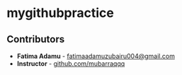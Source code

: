 # mygithubpractice
## Contributors

- **Fatima Adamu** - [fatimaadamuzubairu004@gmail.com](mailto:fatimaadamuzubairu004@gmail.com)  
- **Instructor** - [github.com/mubarraqqq](https://github.com/mubarraqqq)
